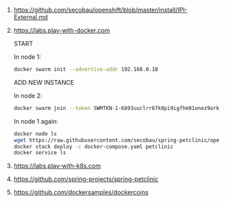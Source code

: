 1. https://github.com/secobau/openshift/blob/master/install/IPI-External.md
1. https://labs.play-with-docker.com

   START
   
   In node 1:
   ```bash
   docker swarm init --advertise-addr 192.168.0.18
   ```
   ADD NEW INSTANCE
   
   In node 2:
   ```bash
   docker swarm join --token SWMTKN-1-6893uuclrr67k8pi9igfhm91onez9orkco7rlin260192ojkl1-bj2bj4bxjfbzn32d39ajjnwuf 192.168.0.18:2377
   ```
   In node 1 again:
   ```bash
   docker node ls
   wget https://raw.githubusercontent.com/secobau/spring-petclinic/openshift/etc/docker/swarm/docker-compose.yaml
   docker stack deploy -c docker-compose.yaml petclinic
   docker service ls
   ```
1. https://labs.play-with-k8s.com
1. https://github.com/spring-projects/spring-petclinic
1. https://github.com/dockersamples/dockercoins

